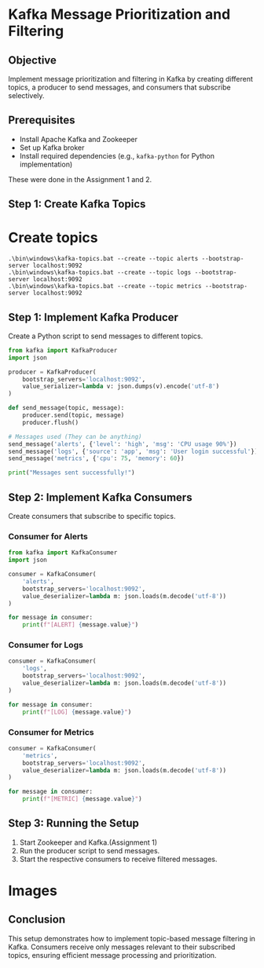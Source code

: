 # Kafka Message Prioritization and Filtering

## Objective
Implement message prioritization and filtering in Kafka by creating different topics, a producer to send messages, and consumers that subscribe selectively.

## Prerequisites
- Install Apache Kafka and Zookeeper
- Set up Kafka broker
- Install required dependencies (e.g., `kafka-python` for Python implementation)

These were done in the Assignment 1 and 2.

## Step 1: Create Kafka Topics

# Create topics
```
.\bin\windows\kafka-topics.bat --create --topic alerts --bootstrap-server localhost:9092
.\bin\windows\kafka-topics.bat --create --topic logs --bootstrap-server localhost:9092
.\bin\windows\kafka-topics.bat --create --topic metrics --bootstrap-server localhost:9092
```

## Step 1: Implement Kafka Producer
Create a Python script to send messages to different topics.
```python
from kafka import KafkaProducer
import json

producer = KafkaProducer(
    bootstrap_servers='localhost:9092',
    value_serializer=lambda v: json.dumps(v).encode('utf-8')
)

def send_message(topic, message):
    producer.send(topic, message)
    producer.flush()

# Messages used (They can be anything)
send_message('alerts', {'level': 'high', 'msg': 'CPU usage 90%'})
send_message('logs', {'source': 'app', 'msg': 'User login successful'})
send_message('metrics', {'cpu': 75, 'memory': 60})

print("Messages sent successfully!")
```

## Step 2: Implement Kafka Consumers
Create consumers that subscribe to specific topics.

### Consumer for Alerts
```python
from kafka import KafkaConsumer
import json

consumer = KafkaConsumer(
    'alerts',
    bootstrap_servers='localhost:9092',
    value_deserializer=lambda m: json.loads(m.decode('utf-8'))
)

for message in consumer:
    print(f"[ALERT] {message.value}")
```

### Consumer for Logs
```python
consumer = KafkaConsumer(
    'logs',
    bootstrap_servers='localhost:9092',
    value_deserializer=lambda m: json.loads(m.decode('utf-8'))
)

for message in consumer:
    print(f"[LOG] {message.value}")
```

### Consumer for Metrics
```python
consumer = KafkaConsumer(
    'metrics',
    bootstrap_servers='localhost:9092',
    value_deserializer=lambda m: json.loads(m.decode('utf-8'))
)

for message in consumer:
    print(f"[METRIC] {message.value}")
```

## Step 3: Running the Setup
1. Start Zookeeper and Kafka.(Assignment 1)
2. Run the producer script to send messages.
3. Start the respective consumers to receive filtered messages.

# Images

## Conclusion
This setup demonstrates how to implement topic-based message filtering in Kafka. Consumers receive only messages relevant to their subscribed topics, ensuring efficient message processing and prioritization.
